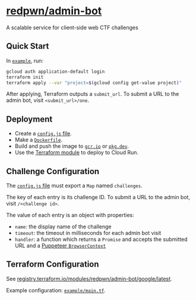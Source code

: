 # [redpwn/admin-bot](https://hub.docker.com/r/redpwn/admin-bot)

A scalable service for client-side web CTF challenges

## Quick Start

In [`example`](https://github.com/redpwn/admin-bot/tree/master/example), run:

```sh
gcloud auth application-default login
terraform init
terraform apply --var "project=$(gcloud config get-value project)"
```

After applying, Terraform outputs a `submit_url`. To submit a URL to the admin bot, visit `<submit_url>/one`.

## Deployment

* Create a [`config.js` file](#challenge-configuration).
* Make a [`Dockerfile`](https://github.com/redpwn/admin-bot/blob/master/example/Dockerfile).
* Build and push the image to [`gcr.io`](https://cloud.google.com/container-registry) or [`pkg.dev`](https://cloud.google.com/artifact-registry).
* Use the [Terraform module](https://registry.terraform.io/modules/redpwn/admin-bot/google/latest) to deploy to Cloud Run.

## Challenge Configuration

The [`config.js` file](https://github.com/redpwn/admin-bot/blob/master/example/config.js) must export a `Map` named `challenges`.

The key of each entry is its challenge ID. To submit a URL to the admin bot, visit `/<challenge id>`.

The value of each entry is an object with properties:

* `name`: the display name of the challenge
* `timeout`: the timeout in milliseconds for each admin bot visit
* `handler`: a function which returns a `Promise` and accepts the submitted URL and a [Puppeteer `BrowserContext`](https://pptr.dev/#?show=api-class-browsercontext)

## Terraform Configuration

See [registry.terraform.io/modules/redpwn/admin-bot/google/latest](https://registry.terraform.io/modules/redpwn/admin-bot/google/latest).

Example configuration: [`example/main.tf`](https://github.com/redpwn/admin-bot/blob/master/example/main.tf).
